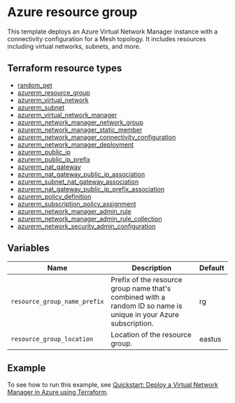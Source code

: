 # Azure resource group

This template deploys an Azure Virtual Network Manager instance with a connectivity configuration for a Mesh topology. It includes resources including virtual networks, subnets, and more.

## Terraform resource types

- [random_pet](https://registry.terraform.io/providers/hashicorp/random/latest/docs/resources/pet)
- [azurerm_resource_group](https://registry.terraform.io/providers/hashicorp/azurerm/latest/docs/resources/resource_group)
- [azurerm_virtual_network](https://registry.terraform.io/providers/hashicorp/azurerm/latest/docs/resources/virtual_network)
- [azurerm_subnet](https://registry.terraform.io/providers/hashicorp/azurerm/latest/docs/resources/subnet)
- [azurerm_virtual_network_manager](https://registry.terraform.io/providers/hashicorp/azurerm/latest/docs/resources/network_manager)
- [azurerm_network_manager_network_group](https://registry.terraform.io/providers/hashicorp/azurerm/latest/docs/resources/network_manager_network_group)
- [azurerm_network_manager_static_member](https://registry.terraform.io/providers/hashicorp/azurerm/latest/docs/resources/network_manager_static_member)
- [azurerm_network_manager_connectivity_configuration](https://registry.terraform.io/providers/hashicorp/azurerm/latest/docs/resources/network_manager_connectivity_configuration)
- [azurerm_network_manager_deployment](https://registry.terraform.io/providers/hashicorp/azurerm/latest/docs/resources/network_manager_deployment)
- [azurerm_public_ip](https://registry.terraform.io/providers/hashicorp/azurerm/latest/docs/resources/public_ip)
- [azurerm_public_ip_prefix](https://registry.terraform.io/providers/hashicorp/azurerm/latest/docs/resources/public_ip_prefix)
- [azurerm_nat_gateway](https://registry.terraform.io/providers/hashicorp/azurerm/latest/docs/resources/nat_gateway)
- [azurerm_nat_gateway_public_ip_association](https://registry.terraform.io/providers/hashicorp/azurerm/latest/docs/resources/nat_gateway_public_ip_association)
- [azurerm_subnet_nat_gateway_association](https://registry.terraform.io/providers/hashicorp/azurerm/latest/docs/resources/subnet_nat_gateway_association)
- [azurerm_nat_gateway_public_ip_prefix_association](https://registry.terraform.io/providers/hashicorp/azurerm/latest/docs/resources/nat_gateway_public_ip_prefix_association)
- [azurerm_policy_definition](https://registry.terraform.io/providers/hashicorp/azurerm/latest/docs/resources/policy_definition)
- [azurerm_subscription_policy_assignment](https://registry.terraform.io/providers/hashicorp/azurerm/latest/docs/resources/subscription_policy_assignment)
- [azurerm_network_manager_admin_rule](https://registry.terraform.io/providers/hashicorp/azurerm/latest/docs/resources/network_manager_admin_rule)
- [azurerm_network_manager_admin_rule_collection](https://registry.terraform.io/providers/hashicorp/azurerm/latest/docs/resources/network_manager_admin_rule_collection)
- [azurerm_network_security_admin_configuration](https://registry.terraform.io/providers/hashicorp/azurerm/latest/docs/resources/network_security_admin_configuration)

## Variables

| **Name** | **Description** | **Default** |
|---|---|---|
| `resource_group_name_prefix` | Prefix of the resource group name that's combined with a random ID so name is unique in your Azure subscription. | rg |
| `resource_group_location` | Location of the resource group. | eastus |

## Example

To see how to run this example, see [Quickstart: Deploy a Virtual Network Manager in Azure using Terraform](https://learn.microsoft.com/azure/virtual-network-manager/create-virtual-network-manager-terraform).
